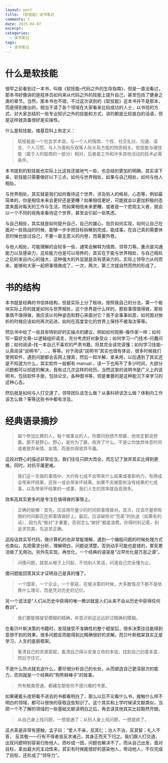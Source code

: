 ```yaml
---
layout: post
title: 《软技能》读书笔记
comments: t
date: 2025-04-07
excerpt:
categories:
  - 读书笔记
tags:
  - 读书笔记
---
```



# 什么是软技能

很早之前看到过一本书，叫做《软技能&#x2013;代码之外的生存指南》，但是一直没看过，那本书好像讲的是程序员如何来从代码之外的技能上提升自己，甚至包括了健身之类的章节。当然，那本书也不错，不过这次读到的《软技能》这本书并不是那本，而是得到推出的，相当于请了各个领域在大家看来比较成功的人士，以书信的方式，对大家总结的一些专业知识之外的技能和方式，讲的都是比较直白的话语，但是这样就具备很好是实操性。

什么是软技能，维基百科上有定义：

> 软技能是一个社会学术语，与一个人的情商、个性、社交礼仪、沟通、语言、个人习惯、与人为善和乐观等人际关系方面的特质相关。软技能与硬技能（属于人的智商的一部分）相对，后者是工作和许多其他活动的技术必需条件。

本书提到的软技能也实际上比这些还接地气一些，也总结的更加的明确，其实读下来，软技能只需要做好以下三点，如何与世界相处，如果与自己相处，如何与他人相处。

与世界相处，其实就是我们如何看待这个世界，涉及到人的格局，心态等，例如最简单的，你是相信未来会更好还是更糟？如果相信更好，可能就会以更加积极的态度来面对每天的工作与生活，而如果相信未来更糟，或者是一个悲观主义者，就会以一个不同的视角来看待这个世界，甚至会引起一些焦虑。

与自己相处，其实就是如何提升自己，自己的雄心，抱负如何实现，如何让自己在面对一些挑战的时候，能够一步步把目标拆解到完成，能成事。在自己真的需要休息时候也放过自己，不要一直无意义的内卷，而需要外卷。

与他人相处，可能理解的会较多一些，通常会解释为情商，领导力等。重点是沟通能力以及感染力，这些能力也是可以培养的，其实在于能与世界相处，与自己相处之后的发自内心的强大，这种强大的外显就是具有感染力的。实际上领导力从何而来，能够和大家一起把事情做成了，一次，两次，第三次就自然而然的形成了。


# 书的结构

本书就是经典的书信体结构，但是实际上分了板块，按照我自己的分法，第一个板块实际上将的就是如何与世界相处，这个世界是什么样的，那些事情值得做，那些事情不值得做，我应该以何种姿态和野心来面对它？我不会事事如意，如何面对挫折的时候应该如何再次前进，如何在高度变化的世界上保持不被淘汰等等。

然后书中给了一些具有特别好的实操点的建议，例如如何观察&#x2013;像作家一样；如何写一篇好文章&#x2013;以逻辑组织语言，充分考虑好对象受众；如何学习一门技术&#x2013;问蠢问题；如何阅读&#x2013;找一本自己不喜欢的严肃书籍，将其完全读完读懂；如何学习技能&#x2013;认真阅读“说明书”，&#x2026;，等等。对于阅读“说明书”其实也很有体会，很多时候我们使用软件，遇到问题都会去网上搜索，然后一知半解，拿来用，以后遇到了其实还是不知道为什么，其实软件一般都有 manual ，读一下也用不了多少时间，大部分问题都可以彻底的解决，我有过几次这样的经历。当然这里的说明书是广义上的说明书，包括软件手册，包括论文，各种图书等，但是重要的是这种能沉下来学习的这种心态。

然后就是如何与人打交道了，领导团队该怎么做？从事科研该怎么做？体制内工作该怎么做？等等这些书中都有涉及。


# 经典语录摘抄

> 每个参加比赛的人，每个做事业的人，你要问他想不想赢，他肯定都说想赢。那不是野心。野心，是你为了赢，放弃了什么。不是让你放弃休息时间或者放弃亲情、友情，而是你得放弃平庸。

这段对野心的描述非常恰当，我们往往只顾大而全，而忘记了放弃其实比得到更难。同时，对抗平庸更难。

> 我们这一生做的事情中，大约有七成不会带来什么结果或者影响力，有两成会带来坏结果，还有一成会带来坏结果。如果不去做那些没有结果的七成事，以及带来坏结果的一成事，我们人生的效率就会高很多。

效率高其实更多的是专注在值得做的事情上。

> 正确的偷懒：首先，应该用尽量少的时间把事情做对。其次，应该尽量把有限的时间都花在把事情做好上。最后，应该破除对“完美”的执迷（如果有的话），因为先“做对”才重要，否则怎么“做好”都是浪费。你得时刻记着，别追求完美，先追求正确。

这段话其实写代码，做计算机的也非常能理解，遇到一个编程问题的时候处理方式也类似，先把需求分析，理解明白，问题说清楚，否则动手可能也是错的，累死累活做了无用功。另外先实现，再优化，一个经典的语录是“过早优化是万恶之源”。

> 问傻问题，就是从根子上问起，不怕别人笑话，问道自己完全懂为止。

傻问题能回答其实才证明自己是真的懂了。

> 一个国家，一个企业，一个家庭，在做决策的时候，大多数情况下都不是依靠什么理论，而是凭对历史的记忆。

另一个说法是“人们从历史中获得的唯一教训就是人们从来不会从历史中获得任何教训”。

> 我们要能够接受模糊的精确，并意识到这远远好过精确的模糊。

在看贝叶斯决策的书籍时，发现接受不准确性的整个框架后，很多决策往往能得到意想不到的效果，很多问题反而能得到比精确很好的求解。而贝叶斯框架其实正是学习，人生的底层框架。

> 看清自己的资源禀赋，看清自己得以安身立命的本钱，找到自己的基本盘，然后守住它。

不是什么热点就去追什么，要仔细分析自己的长处，从而塑造自己更深层次的能力，否则就是一个经典的“狗熊掰棒子”的故事。

> 所有触类旁通，都藏在那些你不感兴趣的书里。

如果硬着头皮把看不进去的书都看明白了，那么以后不论看什么书，接触什么样不明白的领域，都可以很快的获取这些知识了。这个其实和上学时候读文献类似，当把一个不了解的领域的一些基础文献读明白之后，再去读其他其实比较豁然开朗。

> 从自己身上找问题，一想就通了；从别人身上找问题，一想就疯了。

这点真是非常有感触，孟子曰：“爱人不亲，反其仁；治人不治，反其智；礼人不答， 反其敬——行有不得者皆反求诸己，其身正而天下归之。我们跟人打交道，出现问题特别容易归咎他人，而吵成一团，问题也解决不了。而从自己出发，面对目标，拿出最大的主动性来，其实有时候能很好的感染他人，带动他人，不仅完成了目标，还形成了“领导力”。
